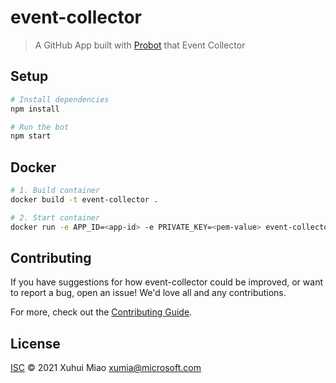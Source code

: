 # event-collector

> A GitHub App built with [Probot](https://github.com/probot/probot) that Event Collector

## Setup

```sh
# Install dependencies
npm install

# Run the bot
npm start
```

## Docker

```sh
# 1. Build container
docker build -t event-collector .

# 2. Start container
docker run -e APP_ID=<app-id> -e PRIVATE_KEY=<pem-value> event-collector
```

## Contributing

If you have suggestions for how event-collector could be improved, or want to report a bug, open an issue! We'd love all and any contributions.

For more, check out the [Contributing Guide](CONTRIBUTING.md).

## License

[ISC](LICENSE) © 2021 Xuhui Miao <xumia@microsoft.com>
